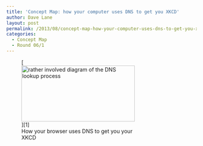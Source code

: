 ```yaml
---
title: 'Concept Map: how your computer uses DNS to get you XKCD'
author: Dave Lane
layout: post
permalink: /2013/08/concept-map-how-your-computer-uses-dns-to-get-you-xkcd/
categories:
  - Concept Map
  - Round 06/1
---
```

<figure id="attachment_3942" style="width: 300px;" class="wp-caption alignleft">[<img class="size-medium wp-image-3942" alt="rather involved diagram of the DNS lookup process" src="http://teaching.software-carpentry.org/wp-content/uploads/2013/08/DNSConceptMap-cropped-300x149.png" width="300" height="149" />][1]<figcaption class="wp-caption-text">How your browser uses DNS to get you your XKCD</figcaption></figure>

 [1]: http://teaching.software-carpentry.org/wp-content/uploads/2013/08/DNSConceptMap-cropped.png